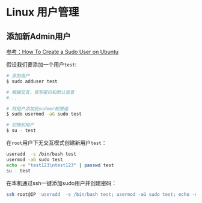# Linux 用户管理


## 添加新Admin用户

[参考：How To Create a Sudo User on Ubuntu ](https://www.digitalocean.com/community/tutorials/how-to-create-a-sudo-user-on-ubuntu-quickstart)

假设我们要添加一个用户`test`:
```sh
# 添加用户
$ sudo adduser test

# 根据交互，填写密码和默认信息
#...

# 将用户添加到sudoer权限组
$ sudo usermod -aG sudo test

# 切换到用户
$ su - test
```


在`root`用户下无交互模式创建新用户`test`：
```sh
useradd  -s /bin/bash test
usermod -aG sudo test
echo -e "test123\ntest123" | passwd test
su - test
```

在本机通过ssh一键添加sudo用户并创建密码：
```sh
ssh root@IP 'useradd  -s /bin/bash test; usermod -aG sudo test; echo -e "test123\ntest123" | passwd test' && echo '[ OK ]'
```